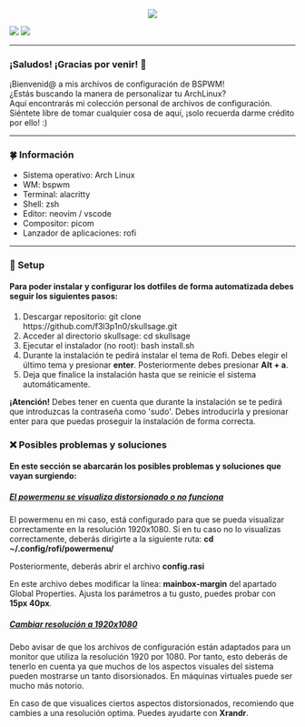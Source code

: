  <html>
  <body>
    <p align="center">
     <img src='https://i.postimg.cc/WzMPRXxZ/cooltext436688135909173.png'>
   </p>
    <img src='https://i.postimg.cc/wvPnq09G/1.png'>
    <img src='https://i.postimg.cc/44BhwCmb/2023-05-26-13-47.png'>
   <hr>
   <h3>¡Saludos! ¡Gracias por venir! 💚</h3>
   <p>
    ¡Bienvenid@ a mis archivos de configuración de BSPWM!<br>
    ¿Estás buscando la manera de personalizar tu ArchLinux?<br>
    Aquí encontrarás mi colección personal de archivos de configuración.<br>
    Siéntete libre de tomar cualquier cosa de aquí, ¡solo recuerda darme crédito por ello! :)  
   </p>
   <hr>
   <h3>🍀 Información</h3>
    <ul>
     <li>Sistema operativo: Arch Linux</li>
     <li>WM: bspwm</li>
     <li>Terminal: alacritty</li>
     <li>Shell: zsh</li>
     <li>Editor: neovim / vscode</li>
     <li>Compositor: picom</li>
     <li>Lanzador de aplicaciones: rofi</li>
    </ul>
   <hr>
   <h3>🔧 Setup</h3>
   <h4>Para poder instalar y configurar los dotfiles de forma automatizada debes seguir los siguientes pasos:</h4>
   <ol>
    <li>Descargar repositorio: git clone https://github.com/f3l3p1n0/skullsage.git</li>
    <li>Acceder al directorio skullsage: cd skullsage</li>
    <li>Ejecutar el instalador (no root): bash install.sh</li>
    <li>Durante la instalación te pedirá instalar el tema de Rofi. Debes elegir el último tema y presionar <strong>enter</strong>. Posteriormente debes presionar <strong>Alt + a</strong>.</li>
    <li>Deja que finalice la instalación hasta que se reinicie el sistema automáticamente.</li>
   </ol>
   <p><strong>¡Atención!</strong> Debes tener en cuenta que durante la instalación se te pedirá que introduzcas la contraseña como 'sudo'. Debes introducirla y presionar enter para que puedas proseguir la instalación de forma correcta.</p>
   <h3>❌ Posibles problemas y soluciones</h3>
  <h4>En este sección se abarcarán los posibles problemas y soluciones que vayan surgiendo:</h4>
  <h5><ins>El powermenu se visualiza distorsionado o no funciona</ins></h5>
  <p>El powermenu en mi caso, está configurado para que se pueda visualizar correctamente en la resolución 1920x1080. Si en tu caso no lo visualizas correctamente, deberás dirigirte a la siguiente ruta: <strong>cd ~/.config/rofi/powermenu/</strong></p>
   <p>Posteriormente, deberás abrir el archivo <strong>config.rasi</strong></p>
   <p>En este archivo debes modificar la línea: <strong>mainbox-margin</strong> del apartado Global Properties. Ajusta los parámetros a tu gusto, puedes probar con <strong>15px 40px</strong>.</p>
   <h5><ins>Cambiar resolución a 1920x1080</ins></h5>
   <p>Debo avisar de que los archivos de configuración están adaptados para un monitor que utiliza la resolución 1920 por 1080. Por tanto, esto deberás de tenerlo en cuenta ya que muchos de los aspectos visuales del sistema pueden mostrarse un tanto disorsionados. En máquinas virtuales puede ser mucho más notorio.</p>
   <p>En caso de que visualices ciertos aspectos distorsionados, recomiendo que cambies a una resolución optima. Puedes ayudarte con <strong>Xrandr</strong>.</p>
  </body>
  </html>

